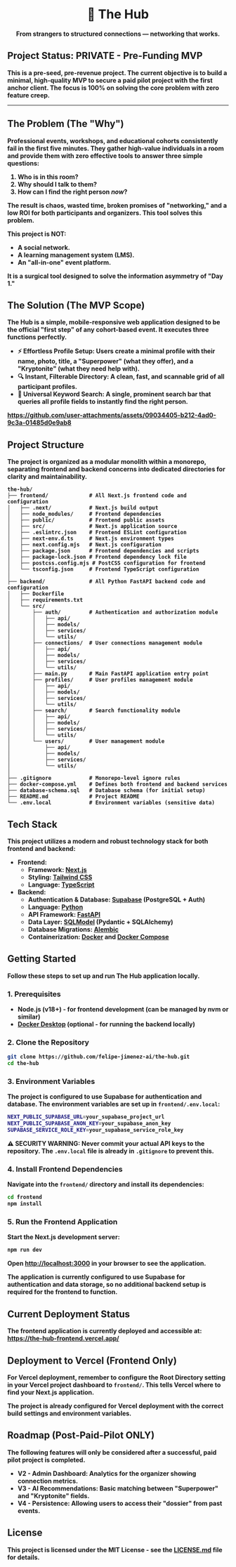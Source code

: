 <h1 align="center">👥 The Hub</h1>

<p align="center">
  <strong>From strangers to structured connections — networking that works.
</p>

## Project Status: PRIVATE - Pre-Funding MVP

This is a pre-seed, pre-revenue project. The current objective is to build a minimal, high-quality MVP to secure a paid pilot project with the first anchor client. The focus is 100% on solving the core problem with zero feature creep.

---

## The Problem (The "Why")

Professional events, workshops, and educational cohorts consistently fail in the first five minutes. They gather high-value individuals in a room and provide them with zero effective tools to answer three simple questions:

1.  **Who is in this room?**
2.  **Why should I talk to them?**
3.  **How can I find the right person *now*?**

The result is chaos, wasted time, broken promises of "networking," and a low ROI for both participants and organizers. This tool solves this problem.

**This project is NOT:**
*   A social network.
*   A learning management system (LMS).
*   An "all-in-one" event platform.

It is a surgical tool designed to solve the information asymmetry of "Day 1."

## The Solution (The MVP Scope)

The Hub is a simple, mobile-responsive web application designed to be the official "first step" of any cohort-based event. It executes three functions perfectly.

*   **⚡️ Effortless Profile Setup:** Users create a minimal profile with their name, photo, title, a "Superpower" (what they offer), and a "Kryptonite" (what they need help with).
*   **🔍 Instant, Filterable Directory:** A clean, fast, and scannable grid of all participant profiles.
*   **🔑 Universal Keyword Search:** A single, prominent search bar that queries all profile fields to instantly find the right person.

https://github.com/user-attachments/assets/09034405-b212-4ad0-9c3a-01485d0e9ab8

## Project Structure

The project is organized as a modular monolith within a monorepo, separating frontend and backend concerns into dedicated directories for clarity and maintainability.

```
the-hub/
├── frontend/             # All Next.js frontend code and configuration
│   ├── .next/            # Next.js build output
│   ├── node_modules/     # Frontend dependencies
│   ├── public/           # Frontend public assets
│   ├── src/              # Next.js application source
│   ├── .eslintrc.json    # Frontend ESLint configuration
│   ├── next-env.d.ts     # Next.js environment types
│   ├── next.config.mjs   # Next.js configuration
│   ├── package.json      # Frontend dependencies and scripts
│   ├── package-lock.json # Frontend dependency lock file
│   ├── postcss.config.mjs # PostCSS configuration for frontend
│   └── tsconfig.json     # Frontend TypeScript configuration
│
├── backend/              # All Python FastAPI backend code and configuration
│   ├── Dockerfile
│   ├── requirements.txt
│   └── src/
│       ├── auth/         # Authentication and authorization module
│       │   ├── api/
│       │   ├── models/
│       │   ├── services/
│       │   └── utils/
│       ├── connections/  # User connections management module
│       │   ├── api/
│       │   ├── models/
│       │   ├── services/
│       │   └── utils/
│       ├── main.py       # Main FastAPI application entry point
│       ├── profiles/     # User profiles management module
│       │   ├── api/
│       │   ├── models/
│       │   ├── services/
│       │   └── utils/
│       ├── search/       # Search functionality module
│       │   ├── api/
│       │   ├── models/
│       │   ├── services/
│       │   └── utils/
│       └── users/        # User management module
│           ├── api/
│           ├── models/
│           ├── services/
│           └── utils/
│
├── .gitignore            # Monorepo-level ignore rules
├── docker-compose.yml    # Defines both frontend and backend services
├── database-schema.sql   # Database schema (for initial setup)
├── README.md             # Project README
└── .env.local            # Environment variables (sensitive data)
```

## Tech Stack

This project utilizes a modern and robust technology stack for both frontend and backend:

*   **Frontend:**
    *   **Framework:** [Next.js](https://nextjs.org/)
    *   **Styling:** [Tailwind CSS](https://tailwindcss.com/)
    *   **Language:** [TypeScript](https://www.typescriptlang.org/)
*   **Backend:**
    *   **Authentication & Database:** [Supabase](https://supabase.com/) (PostgreSQL + Auth)
    *   **Language:** [Python](https://www.python.org/)
    *   **API Framework:** [FastAPI](https://fastapi.tiangolo.com/)
    *   **Data Layer:** [SQLModel](https://sqlmodel.tiangolo.com/) (Pydantic + SQLAlchemy)
    *   **Database Migrations:** [Alembic](https://alembic.sqlalchemy.org/)
    *   **Containerization:** [Docker](https://www.docker.com/) and [Docker Compose](https://docs.docker.com/compose/)

## Getting Started

Follow these steps to set up and run The Hub application locally.

### 1. Prerequisites

*   Node.js (v18+) - for frontend development (can be managed by nvm or similar)
*   [Docker Desktop](https://www.docker.com/products/docker-desktop) (optional - for running the backend locally)

### 2. Clone the Repository

```bash
git clone https://github.com/felipe-jimenez-ai/the-hub.git
cd the-hub
```

### 3. Environment Variables

The project is configured to use Supabase for authentication and database. The environment variables are set up in `frontend/.env.local`:

```bash
NEXT_PUBLIC_SUPABASE_URL=your_supabase_project_url
NEXT_PUBLIC_SUPABASE_ANON_KEY=your_supabase_anon_key
SUPABASE_SERVICE_ROLE_KEY=your_supabase_service_role_key
```

**⚠️ SECURITY WARNING:** Never commit your actual API keys to the repository. The `.env.local` file is already in `.gitignore` to prevent this.

### 4. Install Frontend Dependencies

Navigate into the `frontend/` directory and install its dependencies:

```bash
cd frontend
npm install
```

### 5. Run the Frontend Application

Start the Next.js development server:

```bash
npm run dev
```

Open [http://localhost:3000](http://localhost:3000) in your browser to see the application.

The application is currently configured to use Supabase for authentication and data storage, so no additional backend setup is required for the frontend to function.

## Current Deployment Status

The frontend application is currently deployed and accessible at: **https://the-hub-frontend.vercel.app/**

## Deployment to Vercel (Frontend Only)

For Vercel deployment, remember to configure the **Root Directory** setting in your Vercel project dashboard to `frontend/`. This tells Vercel where to find your Next.js application.

The project is already configured for Vercel deployment with the correct build settings and environment variables.

## Roadmap (Post-Paid-Pilot ONLY)

The following features will only be considered after a successful, **paid** pilot project is completed.

*   **V2 - Admin Dashboard:** Analytics for the organizer showing connection metrics.
*   **V3 - AI Recommendations:** Basic matching between "Superpower" and "Kryptonite" fields.
*   **V4 - Persistence:** Allowing users to access their "dossier" from past events.

## License

This project is licensed under the MIT License - see the [LICENSE.md](LICENSE.md) file for details.
